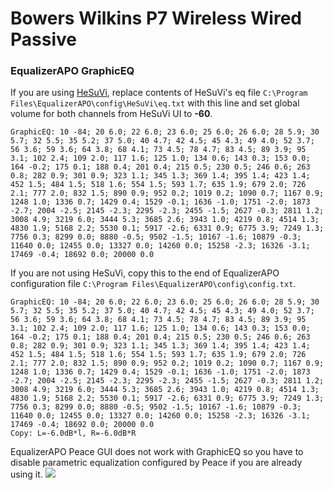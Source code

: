 # Bowers Wilkins P7 Wireless Wired Passive
### EqualizerAPO GraphicEQ
If you are using [HeSuVi](https://sourceforge.net/projects/hesuvi/), replace contents of HeSuVi's eq file `C:\Program Files\EqualizerAPO\config\HeSuVi\eq.txt` with this line and set global volume for both channels from HeSuVi UI to **-60**.
```
GraphicEQ: 10 -84; 20 6.0; 22 6.0; 23 6.0; 25 6.0; 26 6.0; 28 5.9; 30 5.7; 32 5.5; 35 5.2; 37 5.0; 40 4.7; 42 4.5; 45 4.3; 49 4.0; 52 3.7; 56 3.6; 59 3.6; 64 3.8; 68 4.1; 73 4.5; 78 4.7; 83 4.5; 89 3.9; 95 3.1; 102 2.4; 109 2.0; 117 1.6; 125 1.0; 134 0.6; 143 0.3; 153 0.0; 164 -0.2; 175 0.1; 188 0.4; 201 0.4; 215 0.5; 230 0.5; 246 0.6; 263 0.8; 282 0.9; 301 0.9; 323 1.1; 345 1.3; 369 1.4; 395 1.4; 423 1.4; 452 1.5; 484 1.5; 518 1.6; 554 1.5; 593 1.7; 635 1.9; 679 2.0; 726 2.1; 777 2.0; 832 1.5; 890 0.9; 952 0.2; 1019 0.2; 1090 0.7; 1167 0.9; 1248 1.0; 1336 0.7; 1429 0.4; 1529 -0.1; 1636 -1.0; 1751 -2.0; 1873 -2.7; 2004 -2.5; 2145 -2.3; 2295 -2.3; 2455 -1.5; 2627 -0.3; 2811 1.2; 3008 4.9; 3219 6.0; 3444 5.3; 3685 2.6; 3943 1.0; 4219 0.8; 4514 1.3; 4830 1.9; 5168 2.2; 5530 0.1; 5917 -2.6; 6331 0.9; 6775 3.9; 7249 1.3; 7756 0.3; 8299 0.0; 8880 -0.5; 9502 -1.5; 10167 -1.6; 10879 -0.3; 11640 0.0; 12455 0.0; 13327 0.0; 14260 0.0; 15258 -2.3; 16326 -3.1; 17469 -0.4; 18692 0.0; 20000 0.0
```
If you are not using HeSuVi, copy this to the end of EqualizerAPO configuration file `C:\Program Files\EqualizerAPO\config\config.txt`.
```
GraphicEQ: 10 -84; 20 6.0; 22 6.0; 23 6.0; 25 6.0; 26 6.0; 28 5.9; 30 5.7; 32 5.5; 35 5.2; 37 5.0; 40 4.7; 42 4.5; 45 4.3; 49 4.0; 52 3.7; 56 3.6; 59 3.6; 64 3.8; 68 4.1; 73 4.5; 78 4.7; 83 4.5; 89 3.9; 95 3.1; 102 2.4; 109 2.0; 117 1.6; 125 1.0; 134 0.6; 143 0.3; 153 0.0; 164 -0.2; 175 0.1; 188 0.4; 201 0.4; 215 0.5; 230 0.5; 246 0.6; 263 0.8; 282 0.9; 301 0.9; 323 1.1; 345 1.3; 369 1.4; 395 1.4; 423 1.4; 452 1.5; 484 1.5; 518 1.6; 554 1.5; 593 1.7; 635 1.9; 679 2.0; 726 2.1; 777 2.0; 832 1.5; 890 0.9; 952 0.2; 1019 0.2; 1090 0.7; 1167 0.9; 1248 1.0; 1336 0.7; 1429 0.4; 1529 -0.1; 1636 -1.0; 1751 -2.0; 1873 -2.7; 2004 -2.5; 2145 -2.3; 2295 -2.3; 2455 -1.5; 2627 -0.3; 2811 1.2; 3008 4.9; 3219 6.0; 3444 5.3; 3685 2.6; 3943 1.0; 4219 0.8; 4514 1.3; 4830 1.9; 5168 2.2; 5530 0.1; 5917 -2.6; 6331 0.9; 6775 3.9; 7249 1.3; 7756 0.3; 8299 0.0; 8880 -0.5; 9502 -1.5; 10167 -1.6; 10879 -0.3; 11640 0.0; 12455 0.0; 13327 0.0; 14260 0.0; 15258 -2.3; 16326 -3.1; 17469 -0.4; 18692 0.0; 20000 0.0
Copy: L=-6.0dB*l, R=-6.0dB*R
```
EqualizerAPO Peace GUI does not work with GraphicEQ so you have to disable parametric equalization configured by Peace if you are already using it.
![](https://raw.githubusercontent.com/jaakkopasanen/AutoEq/master/results/Sonoma%20Model%20One/innerfidelity/onear/Bowers%20Wilkins%20P7%20Wireless%20Wired%20Passive/Bowers%20Wilkins%20P7%20Wireless%20Wired%20Passive.png)
